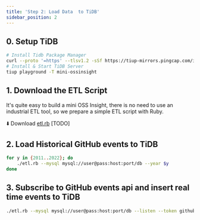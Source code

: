```yaml
---
title: 'Step 2: Load Data  to TiDB'
sidebar_position: 2
---
```


## 0. Setup TiDB

```bash
# Install Tidb Package Manager
curl --proto '=https' --tlsv1.2 -sSf https://tiup-mirrors.pingcap.com/install.sh | sh
# Install & Start TiDB Server
tiup playground -T mini-ossinsight
```

## 1. Download the ETL Script

It's quite easy to build a mini OSS Insight, there is no need to use an industrial ETL tool, so we prepare a simple ETL script with Ruby.

⬇️  Download [etl.rb](.) [TODO]

## 2. Load Historical GitHub events to TiDB

```bash
for y in {2011..2022}; do
    ./etl.rb --mysql mysql://user@pass:host:port/db --year $y
done
```

## 3. Subscribe to GitHub events api and insert real time events to TiDB

```bash
./etl.rb --mysql mysql://user@pass:host:port/db --listen --token github-personal-token1,token2,token3
```
